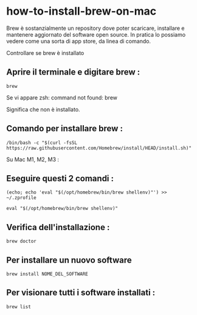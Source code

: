 # how-to-install-brew-on-mac


Brew è sostanzialmente un repository dove poter scaricare, 
installare e mantenere aggiornato del software open source.
In pratica lo possiamo vedere come una sorta di app store, da linea di comando.



Controllare se brew è installato

## Aprire il terminale e digitare brew :

```
brew

```


Se vi appare 
zsh: command not found: brew

Significa che non è installato.

## Comando per installare brew :

```
/bin/bash -c "$(curl -fsSL https://raw.githubusercontent.com/Homebrew/install/HEAD/install.sh)"
```


Su Mac M1, M2, M3 :

## Eseguire questi 2 comandi :

```
(echo; echo 'eval "$(/opt/homebrew/bin/brew shellenv)"') >> ~/.zprofile
```

```
eval "$(/opt/homebrew/bin/brew shellenv)"
```


## Verifica dell'installazione :

```
brew doctor
```

## Per installare un nuovo software
```
brew install NOME_DEL_SOFTWARE
```

## Per visionare tutti i software installati :


```
brew list

```


